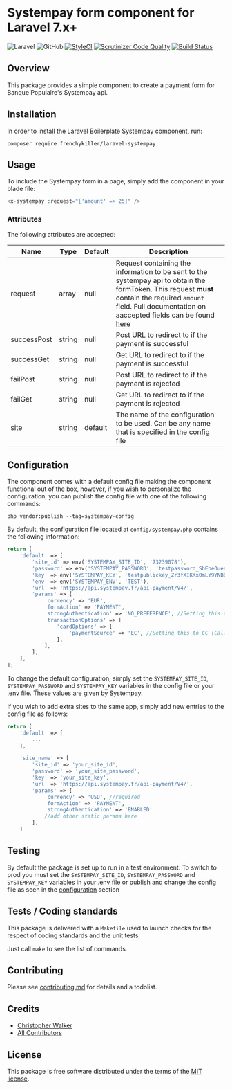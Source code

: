 # Systempay form component for Laravel 7.x+

![Laravel](https://img.shields.io/badge/Laravel-7.x%20→%208.x-green?logo=Laravel&style=flat-square)
![GitHub](https://img.shields.io/github/license/frenchykiller/boilerplate-systempay?style=flat-square)
[![StyleCI](https://github.styleci.io/repos/431399057/shield?branch=master)](https://github.styleci.io/repos/431399057?branch=master)
[![Scrutinizer Code Quality](https://scrutinizer-ci.com/g/frenchykiller/laravel-systempay/badges/quality-score.png?b=master)](https://scrutinizer-ci.com/g/frenchykiller/laravel-systempay/?branch=master)
[![Build Status](https://scrutinizer-ci.com/g/frenchykiller/laravel-systempay/badges/build.png?b=master)](https://scrutinizer-ci.com/g/frenchykiller/laravel-systempay/build-status/master)
## Overview
This package provides a simple component to create a payment form for Banque Populaire's Systempay api.

## Installation
In order to install the Laravel Boilerplate Systempay component, run:
```
composer require frenchykiller/laravel-systempay
```

## Usage
To include the Systempay form in a page, simply add the component in your blade file:
```php
<x-systempay :request="['amount' => 25]" />
```

### Attributes
The following attributes are accepted:

| Name | Type | Default | Description |
|---|---|---|---|
|request|array|null|Request containing the information to be sent to the systempay api to obtain the formToken. This request **must** contain the required `amount` field. Full documentation on aaccepted fields can be found [here](https://paiement.systempay.fr/doc/en-EN/rest/V4.0/api/playground/Charge/CreatePayment/)|
|successPost|string|null|Post URL to redirect to if the payment is successful|
|successGet|string|null|Get URL to redirect to if the payment is successful|
|failPost|string|null|Post URL to redirect to if the payment is rejected|
|failGet|string|null|Get URL to redirect to if the payment is rejected|
|site|string|default|The name of the configuration to be used. Can be any name that is specified in the config file|

## Configuration
The component comes with a default config file making the component functional out of the box, however, if you wish to personalize the configuration, you can publish the config file with one of the following commands:
```
php vendor:publish --tag=systempay-config
``` 

By default, the configuration file located at `config/systempay.php` contains the following information:
```php
return [
    'default' => [
        'site_id' => env('SYSTEMPAY_SITE_ID', '73239078'),
        'password' => env('SYSTEMPAY_PASSWORD', 'testpassword_SbEbeOueaMDyg8Rtei1bSaiB5lms9V0ZDjzldGXGAnIwH'),
        'key' => env('SYSTEMPAY_KEY', 'testpublickey_Zr3fXIKKx0mLY9YNBQEan42ano2QsdrLuyb2W54QWmUJQ'),
        'env' => env('SYSTEMPAY_ENV', 'TEST'),
        'url' => 'https://api.systempay.fr/api-payment/V4/',
        'params' => [
            'currency' => 'EUR',
            'formAction' => 'PAYMENT',
            'strongAuthentication' => 'NO_PREFERENCE', //Setting this to DISABLED will let the card issuer decide whether 3DS2 is required or not. This will also remove any payment guarantee for the merchant.
            'transactionOptions' => [
                'cardOptions' => [
                    'paymentSource' => 'EC', //Setting this to CC (Call Center) will disable all 3DS checks. This will also shift liability for chargebacks to the merchant.
                ],
            ],
        ],
    ],
];
```
To change the default configuration, simply set the `SYSTEMPAY_SITE_ID`, `SYSTEMPAY_PASSWORD` and `SYSTEMPAY_KEY` variables in the config file or your .env file. These values are given by Systempay.

If you wish to add extra sites to the same app, simply add new entries to the config file as follows:
```php
return [
    'default' => [
        ...
    ],

    'site_name' => [
        'site_id' => 'your_site_id',
        'password' => 'your_site_password',
        'key' => 'your_site_key',
        'url' => 'https://api.systempay.fr/api-payment/V4/',
        'params' => [
            'currency' => 'USD', //required
            'formAction' => 'PAYMENT',
            'strongAuthentication' => 'ENABLED'
            //add other static params here
        ],
    ]
```

## Testing
By default the package is set up to run in a test environment. To switch to prod you must set the `SYSTEMPAY_SITE_ID`, `SYSTEMPAY_PASSWORD` and `SYSTEMPAY_KEY` variables in your .env file or publish and change the config file as seen in the [configuration](#configuration) section

## Tests / Coding standards

This package is delivered with a `Makefile` used to launch checks for the respect of coding standards and the unit tests

Just call `make` to see the list of commands.

## Contributing

Please see [contributing.md](contributing.md) for details and a todolist.

## Credits

- [Christopher Walker](https://github.com/frenchykiller)
- [All Contributors](https://github.com/frenchykiller/laravel-systempay/graphs/contributors)


## License

This package is free software distributed under the terms of the [MIT license](license.md).
